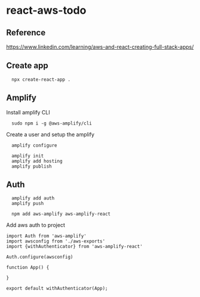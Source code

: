 # react-aws-todo

## Reference 
  https://www.linkedin.com/learning/aws-and-react-creating-full-stack-apps/
## Create app
```
  npx create-react-app .
```

## Amplify
Install amplify CLI
```
  sudo npm i -g @aws-amplify/cli
```
Create a user and setup the amplify
```
  amplify configure
```

```
  amplify init
  amplify add hosting 
  amplify publish
```


## Auth
```
  amplify add auth
  amplify push
```

```
  npm add aws-amplify aws-amplify-react
```

Add aws auth to project
```
import Auth from 'aws-amplify'
import awsconfig from './aws-exports'
import {withAuthenticator} from 'aws-amplify-react'

Auth.configure(awsconfig)

function App() {
 
}

export default withAuthenticator(App);
```